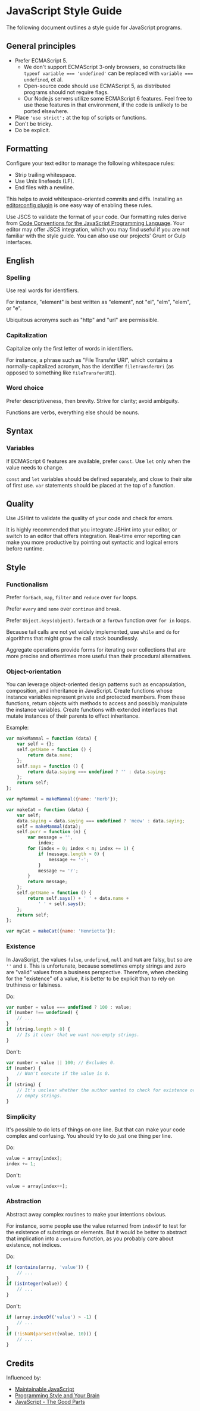 # JavaScript Style Guide

The following document outlines a style guide for JavaScript programs.

## General principles

- Prefer ECMAScript 5.
  - We don't support ECMAScript 3-only browsers, so constructs like `typeof
    variable === 'undefined'` can be replaced with `variable === undefined`, et
    al.
  - Open-source code should use ECMAScript 5, as distributed programs should not
    require flags.
  - Our Node.js servers utilize some ECMAScript 6 features. Feel free to use
    those features in that environment, if the code is unlikely to be ported
    elsewhere.
- Place `'use strict';` at the top of scripts or functions.
- Don't be tricky.
- Do be explicit.

## Formatting

Configure your text editor to manage the following whitespace rules:

- Strip trailing whitespace.
- Use Unix linefeeds (LF).
- End files with a newline.

This helps to avoid whitespace-oriented commits and diffs. Installing an
[editorconfig plugin][] is one easy way of enabling these rules.

Use JSCS to validate the format of your code. Our formatting rules derive from
[Code Conventions for the JavaScript Programming Language][]. Your editor may
offer JSCS integration, which you may find useful if you are not familiar with
the style guide. You can also use our projects' Grunt or Gulp interfaces.

[Code Conventions for the JavaScript Programming Language]: http://javascript.crockford.com/code.html
[editorconfig plugin]: http://editorconfig.org/#download

## English

### Spelling

Use real words for identifiers.

For instance, "element" is best written as "element", not "el", "elm", "elem",
or "e".

Ubiquitous acronyms such as "http" and "url" are permissible.

### Capitalization

Capitalize only the first letter of words in identifiers.

For instance, a phrase such as "File Transfer URI", which contains a
normally-capitalized acronym, has the identifier `fileTransferUri` (as opposed
to something like `fileTransferURI`).

### Word choice

Prefer descriptiveness, then brevity. Strive for clarity; avoid ambiguity.

Functions are verbs, everything else should be nouns.

## Syntax

### Variables

If ECMAScript 6 features are available, prefer `const`. Use `let` only when the
value needs to change.

`const` and `let` variables should be defined separately, and close to their
site of first use. `var` statements should be placed at the top of a function.

## Quality

Use JSHint to validate the quality of your code and check for errors.

It is highly recommended that you integrate JSHint into your editor, or switch
to an editor that offers integration. Real-time error reporting can make you
more productive by pointing out syntactic and logical errors before runtime.

## Style

### Functionalism

Prefer `forEach`, `map`, `filter` and `reduce` over `for` loops.

Prefer `every` and `some` over `continue` and `break`.

Prefer `Object.keys(object).forEach` or a `forOwn` function over `for in` loops.

Because tail calls are not yet widely implemented, use `while` and `do` for
algorithms that might grow the call stack boundlessly.

Aggregate operations provide forms for iterating over collections that are more
precise and oftentimes more useful than their procedural alternatives.

### Object-orientation

You can leverage object-oriented design patterns such as encapsulation,
composition, and inheritance in JavaScript. Create functions whose instance
variables represent private and protected members. From these functions, return
objects with methods to access and possibly manipulate the instance
variables. Create functions with extended interfaces that mutate instances of
their parents to effect inheritance.

Example:

```js
var makeMammal = function (data) {
    var self = {};
    self.getName = function () {
        return data.name;
    };
    self.says = function () {
        return data.saying === undefined ? '' : data.saying;
    };
    return self;
};

var myMammal = makeMammal({name: 'Herb'});

var makeCat = function (data) {
    var self;
    data.saying = data.saying === undefined ? 'meow' : data.saying;
    self = makeMammal(data);
    self.purr = function (n) {
        var message = '',
            index;
        for (index = 0; index < n; index += 1) {
            if (message.length > 0) {
                message += '-';
            }
            message += 'r';
        }
        return message;
    };
    self.getName = function () {
        return self.says() + ' ' + data.name +
            ' ' + self.says();
    };
    return self;
};

var myCat = makeCat({name: 'Henrietta'});
```

### Existence

In JavaScript, the values `false`, `undefined`, `null` and `NaN` are falsy, but
so are `''` and `0`. This is unfortunate, because sometimes empty strings and
zero are "valid" values from a business perspective. Therefore, when checking
for the "existence" of a value, it is better to be explicit than to rely on
truthiness or falsiness.

Do:

```js
var number = value === undefined ? 100 : value;
if (number !== undefined) {
    // ...
}
if (string.length > 0) {
    // Is it clear that we want non-empty strings.
}
```

Don't:

```js
var number = value || 100; // Excludes 0.
if (number) {
    // Won't execute if the value is 0.
}
if (string) {
    // It's unclear whether the author wanted to check for existence or for
    // empty strings.
}
```

### Simplicity

It's possible to do lots of things on one line. But that can make your code
complex and confusing. You should try to do just one thing per line.

Do:

```js
value = array[index];
index += 1;
```

Don't:

```js
value = array[index++];
```

### Abstraction

Abstract away complex routines to make your intentions obvious.

For instance, some people use the value returned from `indexOf` to test for the
existence of substrings or elements. But it would be better to abstract that
implication into a `contains` function, as you probably care about existence,
not indices.

Do:

```js
if (contains(array, 'value')) {
    // ...
}
if (isInteger(value)) {
    // ...
}
```

Don't:

```js
if (array.indexOf('value') > -1) {
    // ...
}
if (!isNaN(parseInt(value, 10))) {
    // ...
}
```

## Credits

Influenced by:

- [Maintainable JavaScript](http://youtu.be/3MejbqcMC08)
- [Programming Style and Your Brain](http://youtu.be/_EANG8ZZbRs)
- [JavaScript - The Good Parts](http://www.amazon.com/JavaScript-Good-Parts-Douglas-Crockford/dp/0596517742)
